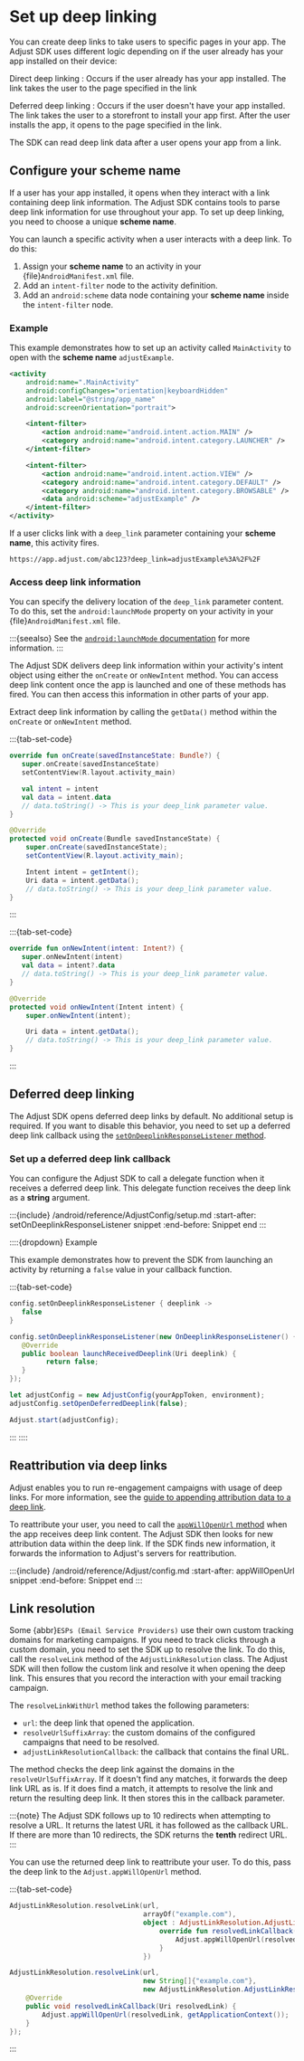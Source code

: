 # Set up deep linking

You can create deep links to take users to specific pages in your app. The Adjust SDK uses different logic depending on if the user already has your app installed on their device:

Direct deep linking
   : Occurs if the user already has your app installed. The link takes the user to the page specified in the link

Deferred deep linking
   : Occurs if the user doesn't have your app installed. The link takes the user to a storefront to install your app first. After the user installs the app, it opens to the page specified in the link.

The SDK can read deep link data after a user opens your app from a link.

## Configure your scheme name

If a user has your app installed, it opens when they interact with a link containing deep link information. The Adjust SDK contains tools to parse deep link information for use throughout your app. To set up deep linking, you need to choose a unique **scheme name**.

You can launch a specific activity when a user interacts with a deep link. To do this:

1. Assign your **scheme name** to an activity in your {file}`AndroidManifest.xml` file.
2. Add an `intent-filter` node to the activity definition.
3. Add an `android:scheme` data node containing your **scheme name** inside the `intent-filter` node.

### Example

This example demonstrates how to set up an activity called `MainActivity` to open with the **scheme name** `adjustExample`.

```xml
<activity
    android:name=".MainActivity"
    android:configChanges="orientation|keyboardHidden"
    android:label="@string/app_name"
    android:screenOrientation="portrait">

    <intent-filter>
        <action android:name="android.intent.action.MAIN" />
        <category android:name="android.intent.category.LAUNCHER" />
    </intent-filter>

    <intent-filter>
        <action android:name="android.intent.action.VIEW" />
        <category android:name="android.intent.category.DEFAULT" />
        <category android:name="android.intent.category.BROWSABLE" />
        <data android:scheme="adjustExample" />
    </intent-filter>
</activity>
```

If a user clicks link with a `deep_link` parameter containing your **scheme name**, this activity fires.

```
https://app.adjust.com/abc123?deep_link=adjustExample%3A%2F%2F
```

### Access deep link information

You can specify the delivery location of the `deep_link` parameter content. To do this, set the `android:launchMode` property on your activity in your {file}`AndroidManifest.xml` file.

:::{seealso}
See the [`android:launchMode` documentation](https://developer.android.com/guide/topics/manifest/activity-element.html) for more information.
:::

The Adjust SDK delivers deep link information within your activity's intent object using either the `onCreate` or `onNewIntent` method. You can access deep link content once the app is launched and one of these methods has fired. You can then access this information in other parts of your app.

Extract deep link information by calling the `getData()` method within the `onCreate` or `onNewIntent` method.

:::{tab-set-code}

```kotlin
override fun onCreate(savedInstanceState: Bundle?) {
   super.onCreate(savedInstanceState)
   setContentView(R.layout.activity_main)

   val intent = intent
   val data = intent.data
   // data.toString() -> This is your deep_link parameter value.
}
```

```java
@Override
protected void onCreate(Bundle savedInstanceState) {
    super.onCreate(savedInstanceState);
    setContentView(R.layout.activity_main);

    Intent intent = getIntent();
    Uri data = intent.getData();
    // data.toString() -> This is your deep_link parameter value.
}
```

:::

:::{tab-set-code}

```kotlin
override fun onNewIntent(intent: Intent?) {
   super.onNewIntent(intent)
   val data = intent?.data
   // data.toString() -> This is your deep_link parameter value.
}
```

```java
@Override
protected void onNewIntent(Intent intent) {
    super.onNewIntent(intent);

    Uri data = intent.getData();
    // data.toString() -> This is your deep_link parameter value.
}
```

:::

## Deferred deep linking

The Adjust SDK opens deferred deep links by default. No additional setup is required. If you want to disable this behavior, you need to set up a deferred deep link callback using the [`setOnDeeplinkResponseListener` method](#android-setondeeplinkresponselistener-invocation).

### Set up a deferred deep link callback

You can configure the Adjust SDK to call a delegate function when it receives a deferred deep link. This delegate function receives the deep link as a **string** argument.

:::{include} /android/reference/AdjustConfig/setup.md
:start-after: setOnDeeplinkResponseListener snippet
:end-before: Snippet end
:::

::::{dropdown} Example

This example demonstrates how to prevent the SDK from launching an activity by returning a `false` value in your callback function.

:::{tab-set-code}

```kotlin
config.setOnDeeplinkResponseListener { deeplink ->
   false
}
```

```java
config.setOnDeeplinkResponseListener(new OnDeeplinkResponseListener() {
   @Override
   public boolean launchReceivedDeeplink(Uri deeplink) {
         return false;
   }
});
```

```javascript
let adjustConfig = new AdjustConfig(yourAppToken, environment);
adjustConfig.setOpenDeferredDeeplink(false);

Adjust.start(adjustConfig);
```

:::
::::

## Reattribution via deep links

Adjust enables you to run re-engagement campaigns with usage of deep links. For more information, see the [guide to appending attribution data to a deep link](hc:/deeplink-generator#manage-your-deeplinks).

To reattribute your user, you need to call the [`appWillOpenUrl` method](#android-appwillopenurl-invocation) when the app receives deep link content. The Adjust SDK then looks for new attribution data within the deep link. If the SDK finds new information, it forwards the information to Adjust's servers for reattribution.

:::{include} /android/reference/Adjust/config.md
:start-after: appWillOpenUrl snippet
:end-before: Snippet end
:::

## Link resolution

Some {abbr}`ESPs (Email Service Providers)` use their own custom tracking domains for marketing campaigns. If you need to track clicks through a custom domain, you need to set the SDK up to resolve the link. To do this, call the `resolveLink` method of the `AdjustLinkResolution` class. The Adjust SDK will then follow the custom link and resolve it when opening the deep link. This ensures that you record the interaction with your email tracking campaign.

The `resolveLinkWithUrl` method takes the following parameters:

* `url`: the deep link that opened the application.
* `resolveUrlSuffixArray`: the custom domains of the configured campaigns that need to be resolved.
* `adjustLinkResolutionCallback`: the callback that contains the final URL.

The method checks the deep link against the domains in the `resolveUrlSuffixArray`. If it doesn't find any matches, it forwards the deep link URL as is. If it does find a match, it attempts to resolve the link and return the resulting deep link. It then stores this in the callback parameter.

:::{note}
The Adjust SDK follows up to 10 redirects when attempting to resolve a URL. It returns the latest URL it has followed as the callback URL. If there are more than 10 redirects, the SDK returns the **tenth** redirect URL.
:::

You can use the returned deep link to reattribute your user. To do this, pass the deep link to the `Adjust.appWillOpenUrl` method.

:::{tab-set-code}

```kotlin
AdjustLinkResolution.resolveLink(url, 
                                 arrayOf("example.com"),
                                 object : AdjustLinkResolution.AdjustLinkResolutionCallback {
                                     override fun resolvedLinkCallback(resolvedLink: Uri) {
                                         Adjust.appWillOpenUrl(resolvedLink, applicationContext)
                                     }
                                 })
```

```java
AdjustLinkResolution.resolveLink(url, 
                                 new String[]{"example.com"},
                                 new AdjustLinkResolution.AdjustLinkResolutionCallback() {
    @Override
    public void resolvedLinkCallback(Uri resolvedLink) {
        Adjust.appWillOpenUrl(resolvedLink, getApplicationContext());
    }
});
```

:::

